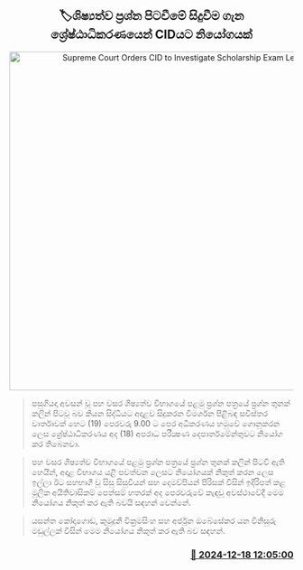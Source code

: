 <p align='center'><b><h2 align='center' title='Supreme Court Orders CID to Investigate Scholarship Exam Leak'>🏷ශිෂ්‍යත්ව ප්‍රශ්න පිටවීමේ සිදුවීම ගැන ශ්‍රේෂ්ඨාධිකරණයෙන් CIDයට නියෝගයක්</h2></b></p>
<p align='center'><img src='https://helakuru.sgp1.cdn.digitaloceanspaces.com/esana/images/lib/court-gg.jpg' width='600' alt='Supreme Court Orders CID to Investigate Scholarship Exam Leak'></p>

> පසුගියදා අවසන් වූ පහ වසර ශිෂ්‍යත්ව විභාගයේ පළමු ප්‍රශ්න පත්‍රයේ ප්‍රශ්න තුනක් කලින් පිටවූ බව කියන සිද්ධියට අදාළව සිදුකරන විමර්ශන පිළිබඳ සවිස්තර වාර්තාවක් හෙට (19) පෙරවරු 9.00 ට පෙර අධිකරණය හමුවේ ගොනුකරන ලෙස ශ්‍රේෂ්ඨාධිකරණය අද (18) අපරාධ පරීක්‍ෂණ දෙපාර්තමේන්තුවට නියෝග කර තිබෙනවා.

> පහ වසර ශිෂ්‍යත්ව විභාගයේ පළමු ප්‍රශ්න පත්‍රයේ ප්‍රශ්න තුනක් කලින් පිටවී ඇති හෙයින්, අදාළ විභාගය යළි පවත්වන ලෙසට නියෝගයක් නිකුත් කරන ලෙස ඉල්ලා ඊට සහභාගී වූ සිසු සිසුවියන් සහ දෙමව්පියන් පිරිසක් විසින් ඉදිරිපත් කළ මූලික අයිතිවාසිකම් පෙත්සම් හතරක් අද පෙරවරුවේ කැඳවූ අවස්ථාවේදී මෙම නියෝගය නිකුත් කර ඇති බවයි සඳහන් වෙන්නේ.

> යසන්ත කෝදාගොඩ, කුමුදුනී වික්‍රමසිංහ සහ අර්ජුන ඔබේසේකර යන විනිසුරු මඩුල්ලක් විසින් මෙම නියෝගය නිකුත් කර ඇති බව සඳහන්.



<h3 align='right'><a href='https://www.helakuru.lk/esana/p/105983/'>📅 2024-12-18 12:05:00</a></h3>
